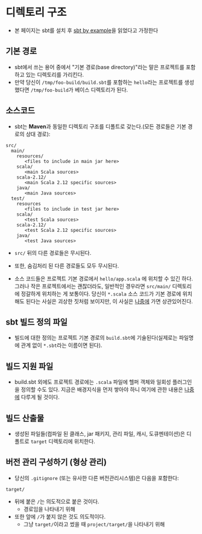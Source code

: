 # 디렉토리 구조
- 본 페이지는 sbt를 설치 후 [sbt by example]()을 읽었다고 가정한다

## 기본 경로
- sbt에서 쓰는 용어 중에서 "기본 경로(base directory)"라는 말은 프로젝트를 포함하고 있는 디렉토리를 가리킨다.
- 만약 당신이 `/tmp/foo-build/build.sbt`를 포함하는 `hello`라는 프로젝트를 생성했다면 `/tmp/foo-build`가 베이스 디렉토리가 된다.

## 소스코드
- sbt는 **Maven**과 동일한 디렉토리 구조를 디폴트로 갖는다.(모든 경로들은 기본 경로의 상대 경로):
```config
src/
  main/
    resources/
       <files to include in main jar here>
    scala/
       <main Scala sources>
    scala-2.12/
       <main Scala 2.12 specific sources>
    java/
       <main Java sources>
  test/
    resources
       <files to include in test jar here>
    scala/
       <test Scala sources>
    scala-2.12/
       <test Scala 2.12 specific sources>
    java/
       <test Java sources>
```
- `src/` 뒤의 다른 경로들은 무시된다.
- 또한, 숨김처리 된 다른 경로들도 모두 무시된다.

- 소스 코드들은 프로젝트 기본 경로에서 `hello/app.scala` 에 위치할 수 있긴 하다. 그러나 작은 프로젝트에서는 괜찮더라도, 일반적인 경우라면 `src/main/` 디렉토리에 정갈하게 위치하는 게 보통이다. 당신이 `*.scala` 소스 코드가 기본 경로에 위치해도 된다는 사실은 괴상한 짓처럼 보이지만, 이 사실은 [나중에](https://www.scala-sbt.org/1.x/docs/Organizing-Build.html) 가면 상관있어진다.


## sbt 빌드 정의 파일
- 빌드에 대한 정의는 프로젝트 기본 경로의 `build.sbt`에 기술된다(실제로는 파일명에 관계 없이 `*.sbt`라는 이름이면 된다).


## 빌드 지원 파일
- build.sbt 외에도 프로젝트 경로에는 `.scala` 파일에 헬퍼 객체와 일회성 플러그인을 정의할 수도 있다. 지금은 배경지식을 먼저 쌓아야 하니 여기에 관한 내용은 [나중에](https://www.scala-sbt.org/1.x/docs/Organizing-Build.html) 다루게 될 것이다.


## 빌드 산출물
- 생성된 파일들(컴파일 된 클래스, jar 패키지, 관리 파일, 캐시, 도큐멘테이션)은 디폴트로 `target` 디렉토리에 위치한다.

## 버전 관리 구성하기 (형상 관리)
- 당신의 `.gitignore` (또는 유사한 다른 버전관리시스템)은 다음을 포함한다:
```shell
target/
```
- 뒤에 붙은 `/`는 의도적으로 붙은 것이다.
    - 경로임을 나타내기 위해
- 또한 앞에 `/`가 붙지 않은 것도 의도적이다.
    - 그냥 `target/`이라고 썼을 때 `project/target/`을 나타내기 위해
